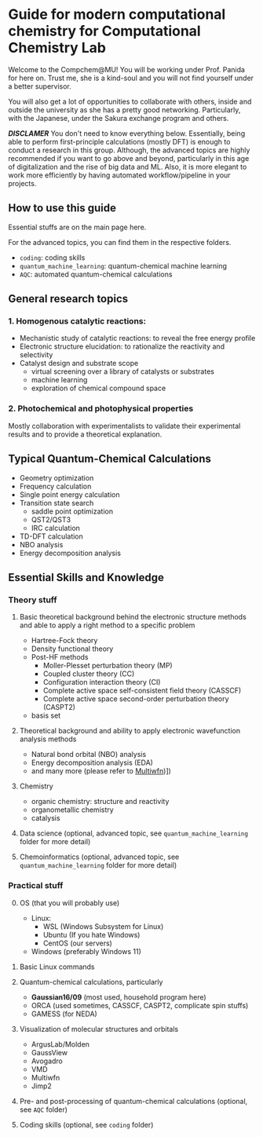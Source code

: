 # Guide for modern computational chemistry for Computational Chemistry Lab

Welcome to the Compchem@MU! You will be working under Prof. Panida for here on. Trust me, she is a kind-soul and you will not find yourself under a better supervisor. 

You will also get a lot of opportunities to collaborate with others, inside and outside the university as she has a pretty good networking. Particularly, with the Japanese, under the Sakura exchange program and others.

***DISCLAMER*** You don't need to know everything below. Essentially, being able to perform first-principle calculations (mostly DFT) is enough to conduct a research in this group. Although, the advanced topics are highly recommended if you want to go above and beyond, particularly in this age of digitalization and the rise of big data and ML. Also, it is more elegant to work more efficiently by having automated workflow/pipeline in your projects.


## How to use this guide

Essential stuffs are on the main page here.

For the advanced topics, you can find them in the respective folders.
- `coding`: coding skills
- `quantum_machine_learning`: quantum-chemical machine learning
- `AQC`: automated quantum-chemical calculations


## General research topics 

### 1. Homogenous catalytic reactions:
- Mechanistic study of catalytic reactions: to reveal the free energy profile   
- Electronic structure elucidation: to rationalize the reactivity and selectivity
- Catalyst design and substrate scope
    - virtual screening over a library of catalysts or substrates
    - machine learning 
    - exploration of chemical compound space 

### 2. Photochemical and photophysical properties
Mostly collaboration with experimentalists to validate their experimental results and to provide a theoretical explanation.


## Typical Quantum-Chemical Calculations

- Geometry optimization
- Frequency calculation
- Single point energy calculation
- Transition state search
    - saddle point optimization
    - QST2/QST3
    - IRC calculation
- TD-DFT calculation
- NBO analysis
- Energy decomposition analysis

## Essential Skills and Knowledge

### Theory stuff
1. Basic theoretical background behind the electronic structure methods and able to apply a right method to a specific problem
    - Hartree-Fock theory
    - Density functional theory
    - Post-HF methods
        - Moller-Plesset perturbation theory (MP)
        - Coupled cluster theory (CC)
        - Configuration interaction theory (CI)
        - Complete active space self-consistent field theory (CASSCF)
        - Complete active space second-order perturbation theory (CASPT2)
    - basis set

2. Theoretical background and ability to apply electronic wavefunction analysis methods
    - Natural bond orbital (NBO) analysis
    - Energy decomposition analysis (EDA)
    - and many more (please refer to [Multiwfn](http://sobereva.com/multiwfn/))])

3. Chemistry
    - organic chemistry: structure and reactivity
    - organometallic chemistry
    - catalysis

4. Data science (optional, advanced topic, see `quantum_machine_learning` folder for more detail)

5. Chemoinformatics (optional, advanced topic, see `quantum_machine_learning` folder for more detail)


### Practical stuff 

0. OS (that you will probably use)
    - Linux: 
        - WSL (Windows Subsystem for Linux)
        - Ubuntu (If you hate Windows)
        - CentOS (our servers)
    - Windows (preferably Windows 11)


1. Basic Linux commands
 
2. Quantum-chemical calculations, particularly
    - **Gaussian16/09** (most used, household program here) 
    - ORCA (used sometimes, CASSCF, CASPT2, complicate spin stuffs)
    - GAMESS (for NEDA)
3. Visualization of molecular structures and orbitals
    - ArgusLab/Molden
    - GaussView 
    - Avogadro
    - VMD
    - Multiwfn
    - Jimp2
4. Pre- and post-processing of quantum-chemical calculations (optional, see `AQC` folder)

5. Coding skills (optional, see `coding` folder)

